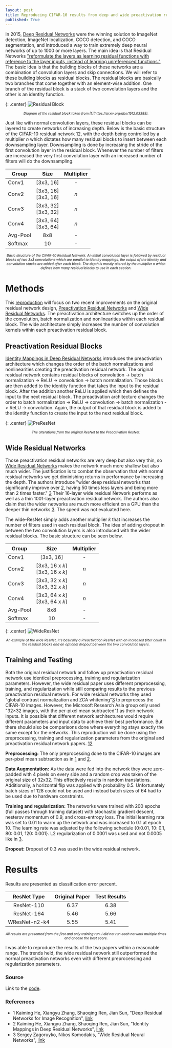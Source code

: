 ```yaml
---
layout: post
title: Reproducing CIFAR-10 results from deep and wide preactivation residual networks
published: True
---
```


In 2015, [Deep Residual Networks](https://arxiv.org/abs/1512.03385) were the winning solution to ImageNet detection, ImageNet localization, COCO detection, and COCO segmentation, and introduced a way to train extremely deep neural networks of up to 1000 or more layers. The main idea is that Residual Networks ["reformulate the layers as learning residual functions with reference to the layer inputs, instead of learning unreferenced functions."](https://arxiv.org/abs/1512.03385) The basic idea is that the building blocks of these networks are a combination of convolution layers and skip connections. We will refer to these building blocks as residual blocks. The residual blocks are basically two branches that come together with an element-wise addition. One branch of the residual block is a stack of two convolution layers and the other is an identity function.

{: .center}
![Residual Block](https://qph.is.quoracdn.net/main-qimg-b1fcbef975924b2ec4ad3a851e9f3934?convert_to_webp=true)
<p style="text-align:center; font-size:75%; font-style: italic;">Diagram of the residual block taken from [1](https://arxiv.org/abs/1512.03385).</p>

Just like with normal convolution layers, these residual blocks can be layered to create networks of increasing depth. Below is the basic structure of the CIFAR-10 residual network [1](https://arxiv.org/abs/1512.03385)[2](https://arxiv.org/abs/1603.05027), with the depth being controlled by a multiplier *n* which dictates how many residual blocks to insert between each downsampling layer. Downsampling is done by increasing the stride of the first convolution layer in the residual block. Whenever the number of filters are increased the very first convolution layer with an increased number of filters will do the downsampling.

| Group | Size | Multiplier |
| ------|:------:|:----------:|
| Conv1 | [3x3, 16] | - |
| Conv2 | [3x3, 16]<br>[3x3, 16] | *n* |
| Conv3 | [3x3, 32]<br>[3x3, 32] | *n* |
| Conv4 | [3x3, 64]<br>[3x3, 64] | *n* |
| Avg-Pool | 8x8 | - |
| Softmax  | 10 | - |

<p style="text-align:center; font-size:75%; font-style: italic;">Basic structure of the CIFAR-10 Residual Network. An initial convolution layer is followed by residual blocks of two 3x3 convolutions which are parallel to identity mappings, the output of the identity and convolution stacks are added after each block. The depth is mostly altered by the multiplier n which defines how many residual blocks to use in each section.</p>

# Methods

This [reproduction](https://github.com/FlorianMuellerklein/Identity-Mapping-ResNet-Lasagne) will focus on two recent improvements on the original residual network design, [Preactivation Residual Networks](https://arxiv.org/abs/1603.05027) and [Wide Residual Networks](https://arxiv.org/abs/1605.07146). The preactivation architecture switches up the order of the convolution, batch normalization and nonlinearities within each residual block. The wide architecture simply increases the number of convolution kernels within each preactivation residual block.

## Preactivation Residual Blocks

[Identity Mappings in Deep Residual Networks](https://arxiv.org/abs/1603.05027) introduces the preactivation architecture which changes the order of the batch normalizations and nonlinearities creating the preactivation residual network. The original residual network contains residual blocks of convolution -> batch normalization -> ReLU -> convolution -> batch normalization. Those blocks are then added to the identity function that takes the input to the residual block. After the addition another ReLU is applied which then defines the input to the next residual block. The preactivation architecture changes the order to batch normalization -> ReLU -> convolution -> batch normalization -> ReLU -> convolution. Again, the output of that residual block is added to the identity function to create the input to the next residual block.

{: .center}
![PreResNet](https://qiita-image-store.s3.amazonaws.com/0/100523/a156a5c2-026b-de55-a6fb-e4fa1772b42c.png)
<p style="text-align:center; font-size:75%; font-style: italic;">The alterations from the original ResNet to the Preactivation ResNet.</p>

## Wide Residual Networks

Those preactivation residual networks are very deep but also very thin, so [Wide Residual Networks](https://arxiv.org/abs/1605.07146) makes the network much more shallow but also much wider. The justification is to combat the observation that with normal residual networks we get diminishing returns in performance by increasing the depth. The authors introduce "wider deep residual networks that significantly
improve over [2](https://arxiv.org/abs/1603.05027), having 50 times less layers and being more than 2 times faster." [3](https://arxiv.org/abs/1605.07146) Their 16-layer wide residual Network performs as well as a thin 1001-layer preactivation residual network. The authors also claim that the wider networks are much more efficient on a GPU than the deeper thin networks [3](https://arxiv.org/abs/1605.07146). The speed was not evaluated here.

The wide-ResNet simply adds another multiplier *k* that increases the number of filters used in each residual block. The idea of adding dropout in between the two convolution layers is also introduced with the wider residual blocks. The basic structure can be seen below.

| Group | Size | Multiplier |
| ------|:------:|:----------:|
| Conv1 | [3x3, 16] | - |
| Conv2 | [3x3, 16 x *k*]<br>[3x3, 16 x *k*] | *n* |
| Conv3 | [3x3, 32 x *k*]<br>[3x3, 32 x *k*] | *n* |
| Conv4 | [3x3, 64 x *k*]<br>[3x3, 64 x *k*] | *n* |
| Avg-Pool | 8x8 | - |
| Softmax  | 10 | - |

{: .center}
![WideResNet](http://i.imgur.com/3b0fw7b.png)
<p style="text-align:center; font-size:75%; font-style: italic;">An example of the wide ResNet, it's basically a Preactivation ResNet with an increased filter count in the residual blocks and an optional dropout between the two convolution layers.</p>

## Training and Testing

Both the original residual network and follow up preactivation residual network use identical preprocessing, training and regularization parameters. However, the wide residual paper uses different preprocessing, training, and regularization while still comparing results to the previous preactivation residual network. For wide residual networks they used "global contrast normalization and ZCA whitening"[3](https://arxiv.org/abs/1605.07146) to preprocess the CIFAR-10 images. However, the Microsoft Research Asia group only used "32×32 images, with
the per-pixel mean subtracted"[1](https://arxiv.org/abs/1512.03385) as their network inputs. It is possible that different network architectures would require different parameters and input data to achieve their best performance. But there should also be comparisons done where everything stays exactly the same except for the networks. This reproduction will be done using the preprocessing, training and regularization parameters from the original and preactivation residual network papers. [1](https://arxiv.org/abs/1512.03385)[2](https://arxiv.org/abs/1603.05027)

**Preprocessing:** The only preprocessing done to the CIFAR-10 images are per-pixel mean subtraction as in [1](https://arxiv.org/abs/1512.03385) and [2](https://arxiv.org/abs/1603.05027).

**Data Augmentation:** As the data were fed into the network they were zero-padded with 4 pixels on every side and a random crop was taken of the original size of 32x32. This effectively results in random translations. Additionally, a horizontal flip was applied with probability 0.5. Unfortunately batch sizes of 128 could not be used and instead batch sizes of 64 had to be used due to hardware constraints.

**Training and regularization:** The networks were trained with 200 epochs (full passes through training dataset) with stochastic gradient descent, nesterov momentum of 0.9, and cross-entropy loss. The initial learning rate was set to 0.01 to warm up the network and was increased to 0.1 at epoch 10. The learning rate was adjusted by the following schedule {0:0.01, 10: 0.1, 80: 0.01, 120: 0.001}. L2 regularization of 0.0001 was used and not 0.0005 like in [3](https://arxiv.org/abs/1605.07146).

**Dropout:** Dropout of 0.3 was used in the wide residual network.

# Results

Results are presented as classification error percent.

| __ResNet Type__ | __Original Paper__ | __Test Results__ |
| :---------:|:---------:|:---------: |
| ResNet-110 | 6.37 | 6.38 |
| ResNet-164 | 5.46 | 5.66 |
| WResNet-n2-k4| 5.55 | 5.41 |

<p style="text-align:center; font-size:75%; font-style: italic;">All results are presented from the first and only training run. I did not run each network multiple times and choose the best score.</p>

I was able to reproduce the results of the two papers within a reasonable range. The trends held, the wide residual network still outperformed the normal preactivation networks even with different preprocessing and regularization parameters.

### Source
Link to the [code](https://github.com/FlorianMuellerklein/Identity-Mapping-ResNet-Lasagne).

### References

* 1 Kaiming He, Xiangyu Zhang, Shaoqing Ren, Jian Sun, "Deep Residual Networks for Image Recognition", [link](https://arxiv.org/abs/1512.03385)
* 2 Kaiming He, Xiangyu Zhang, Shaoqing Ren, Jian Sun, "Identity Mappings in Deep Residual Networks", [link](https://arxiv.org/abs/1603.05027)
* 3 Sergey Zagoruyko, Nikos Komodakis, "Wide Residual Neural Networks", [link](https://arxiv.org/abs/1605.07146)
